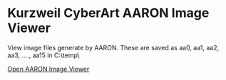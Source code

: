 # Kurzweil CyberArt AARON Image Viewer

View image files generate by AARON. These are saved as aa0, aa1, aa2, aa3, ...., aa15 in C:\temp\

[Open AARON Image Viewer](http://xosh.org/Kurzweil-CyberArt-AARON-Image-Viewer/)